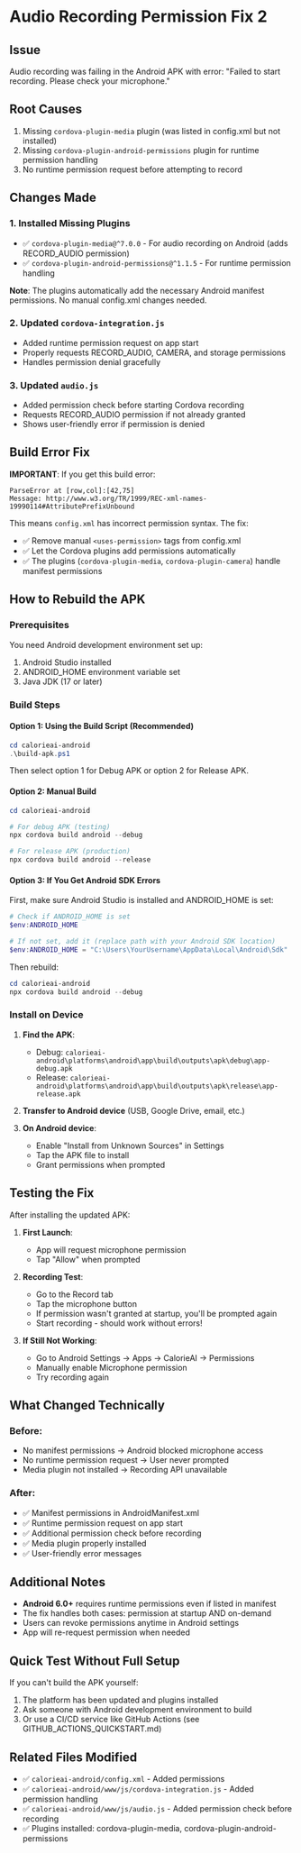 # Audio Recording Permission Fix 2

## Issue
Audio recording was failing in the Android APK with error: "Failed to start recording. Please check your microphone."

## Root Causes

1. Missing `cordova-plugin-media` plugin (was listed in config.xml but not installed)
2. Missing `cordova-plugin-android-permissions` plugin for runtime permission handling
3. No runtime permission request before attempting to record

## Changes Made

### 1. Installed Missing Plugins

- ✅ `cordova-plugin-media@^7.0.0` - For audio recording on Android (adds RECORD_AUDIO permission)
- ✅ `cordova-plugin-android-permissions@^1.1.5` - For runtime permission handling

**Note**: The plugins automatically add the necessary Android manifest permissions. No manual config.xml changes needed.

### 2. Updated `cordova-integration.js`

- Added runtime permission request on app start
- Properly requests RECORD_AUDIO, CAMERA, and storage permissions
- Handles permission denial gracefully

### 3. Updated `audio.js`

- Added permission check before starting Cordova recording
- Requests RECORD_AUDIO permission if not already granted
- Shows user-friendly error if permission is denied

## Build Error Fix

**IMPORTANT**: If you get this build error:
```
ParseError at [row,col]:[42,75]
Message: http://www.w3.org/TR/1999/REC-xml-names-19990114#AttributePrefixUnbound
```

This means `config.xml` has incorrect permission syntax. The fix:
- ✅ Remove manual `<uses-permission>` tags from config.xml
- ✅ Let the Cordova plugins add permissions automatically
- ✅ The plugins (`cordova-plugin-media`, `cordova-plugin-camera`) handle manifest permissions

## How to Rebuild the APK

### Prerequisites
You need Android development environment set up:
1. Android Studio installed
2. ANDROID_HOME environment variable set
3. Java JDK (17 or later)

### Build Steps

#### Option 1: Using the Build Script (Recommended)
```powershell
cd calorieai-android
.\build-apk.ps1
```
Then select option 1 for Debug APK or option 2 for Release APK.

#### Option 2: Manual Build
```powershell
cd calorieai-android

# For debug APK (testing)
npx cordova build android --debug

# For release APK (production)
npx cordova build android --release
```

#### Option 3: If You Get Android SDK Errors
First, make sure Android Studio is installed and ANDROID_HOME is set:
```powershell
# Check if ANDROID_HOME is set
$env:ANDROID_HOME

# If not set, add it (replace path with your Android SDK location)
$env:ANDROID_HOME = "C:\Users\YourUsername\AppData\Local\Android\Sdk"
```

Then rebuild:
```powershell
cd calorieai-android
npx cordova build android --debug
```

### Install on Device

1. **Find the APK**:
   - Debug: `calorieai-android\platforms\android\app\build\outputs\apk\debug\app-debug.apk`
   - Release: `calorieai-android\platforms\android\app\build\outputs\apk\release\app-release.apk`

2. **Transfer to Android device** (USB, Google Drive, email, etc.)

3. **On Android device**:
   - Enable "Install from Unknown Sources" in Settings
   - Tap the APK file to install
   - Grant permissions when prompted

## Testing the Fix

After installing the updated APK:

1. **First Launch**:
   - App will request microphone permission
   - Tap "Allow" when prompted

2. **Recording Test**:
   - Go to the Record tab
   - Tap the microphone button
   - If permission wasn't granted at startup, you'll be prompted again
   - Start recording - should work without errors!

3. **If Still Not Working**:
   - Go to Android Settings → Apps → CalorieAI → Permissions
   - Manually enable Microphone permission
   - Try recording again

## What Changed Technically

### Before:
- No manifest permissions → Android blocked microphone access
- No runtime permission request → User never prompted
- Media plugin not installed → Recording API unavailable

### After:
- ✅ Manifest permissions in AndroidManifest.xml
- ✅ Runtime permission request on app start
- ✅ Additional permission check before recording
- ✅ Media plugin properly installed
- ✅ User-friendly error messages

## Additional Notes

- **Android 6.0+** requires runtime permissions even if listed in manifest
- The fix handles both cases: permission at startup AND on-demand
- Users can revoke permissions anytime in Android settings
- App will re-request permission when needed

## Quick Test Without Full Setup

If you can't build the APK yourself:
1. The platform has been updated and plugins installed
2. Ask someone with Android development environment to build
3. Or use a CI/CD service like GitHub Actions (see GITHUB_ACTIONS_QUICKSTART.md)

## Related Files Modified

- ✅ `calorieai-android/config.xml` - Added permissions
- ✅ `calorieai-android/www/js/cordova-integration.js` - Added permission handling
- ✅ `calorieai-android/www/js/audio.js` - Added permission check before recording
- ✅ Plugins installed: cordova-plugin-media, cordova-plugin-android-permissions
